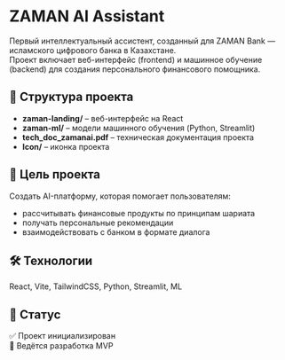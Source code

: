 # ZAMAN AI Assistant

Первый интеллектуальный ассистент, созданный для ZAMAN Bank — исламского цифрового банка в Казахстане.  
Проект включает веб-интерфейс (frontend) и машинное обучение (backend) для создания персонального финансового помощника.

## 🚀 Структура проекта
- **zaman-landing/** – веб-интерфейс на React
- **zaman-ml/** – модели машинного обучения (Python, Streamlit)
- **tech_doc_zamanai.pdf** – техническая документация проекта
- **Icon/** – иконка проекта

## 🎯 Цель проекта
Создать AI-платформу, которая помогает пользователям:
- рассчитывать финансовые продукты по принципам шариата
- получать персональные рекомендации
- взаимодействовать с банком в формате диалога

## 🛠 Технологии
React, Vite, TailwindCSS, Python, Streamlit, ML

## 📌 Статус
✅ Проект инициализирован  
🔄 Ведётся разработка MVP
